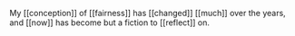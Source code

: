My [[conception]] of [[fairness]] has [[changed]] [[much]] over the years, and [[now]] has become but a fiction to [[reflect]] on.